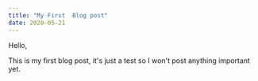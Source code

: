 ```yaml
---
title: "My First  Blog post"
date: 2020-05-21
---
```


Hello,

This is my first blog post, it's just a test so I won't post anything important yet.
